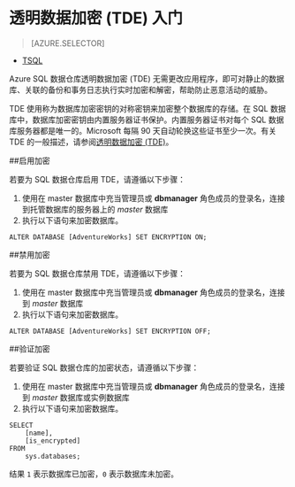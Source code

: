 <properties 
	pageTitle="SQL 数据仓库透明数据加密 (TDE) TSQL 入门 | Azure" 
	description="SQL 数据仓库透明数据加密 (TDE) TSQL 入门" 
	services="sql-data-warehouse" 
	documentationCenter="" 
	authors="twounder" 
	manager="" 
	editor=""/>

<tags 
	ms.service="sql-data-warehouse" 
	ms.date="01/07/2016" 
	wacn.date="03/28/2016"/>
 
# 透明数据加密 (TDE) 入门
> [AZURE.SELECTOR]
- [TSQL](/documentation/articles/sql-data-warehouse-encryption-tde-tsql)

Azure SQL 数据仓库透明数据加密 (TDE) 无需更改应用程序，即可对静止的数据库、关联的备份和事务日志执行实时加密和解密，帮助防止恶意活动的威胁。

TDE 使用称为数据库加密密钥的对称密钥来加密整个数据库的存储。在 SQL 数据库中，数据库加密密钥由内置服务器证书保护。内置服务器证书对每个 SQL 数据库服务器都是唯一的。Microsoft 每隔 90 天自动轮换这些证书至少一次。有关 TDE 的一般描述，请参阅[透明数据加密 (TDE)]。

##启用加密

若要为 SQL 数据仓库启用 TDE，请遵循以下步骤：

1. 使用在 master 数据库中充当管理员或 **dbmanager** 角色成员的登录名，连接到托管数据库的服务器上的 *master* 数据库
2. 执行以下语句来加密数据库。

```
ALTER DATABASE [AdventureWorks] SET ENCRYPTION ON;
```

##禁用加密

若要为 SQL 数据仓库禁用 TDE，请遵循以下步骤：

1. 使用在 master 数据库中充当管理员或 **dbmanager** 角色成员的登录名，连接到 *master* 数据库
2. 执行以下语句来加密数据库。

```
ALTER DATABASE [AdventureWorks] SET ENCRYPTION OFF;
```

##验证加密

若要验证 SQL 数据仓库的加密状态，请遵循以下步骤：

1. 使用在 master 数据库中充当管理员或 **dbmanager** 角色成员的登录名，连接到 *master* 数据库或实例数据库
2. 执行以下语句来加密数据库。

```
SELECT
	[name],
	[is_encrypted]
FROM
	sys.databases;
```

结果 ```1``` 表示数据库已加密，```0``` 表示数据库未加密。

 
<!--Anchors-->
[透明数据加密 (TDE)]: https://msdn.microsoft.com/zh-cn/library/bb934049.aspx


<!--Image references-->

<!--Link references-->

<!---HONumber=Mooncake_0321_2016-->